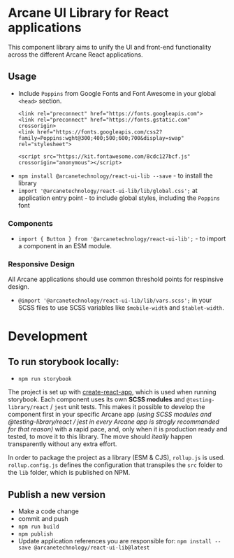 # Arcane UI Library for React applications

This component library aims to unify the UI and front-end functionality across the different Arcane React applications.

## Usage

- Include `Poppins` from Google Fonts and Font Awesome in your global `<head>` section.
  ```
  <link rel="preconnect" href="https://fonts.googleapis.com">
  <link rel="preconnect" href="https://fonts.gstatic.com" crossorigin>
  <link href="https://fonts.googleapis.com/css2?family=Poppins:wght@300;400;500;600;700&display=swap" rel="stylesheet">

  <script src="https://kit.fontawesome.com/8cdc127bcf.js" crossorigin="anonymous"></script>
  ```
- `npm install @arcanetechnology/react-ui-lib --save` - to install the library
- `import '@arcanetechnology/react-ui-lib/lib/global.css';` at application entry point - to include global styles, including the `Poppins` font

### Components

- `import { Button } from '@arcanetechnology/react-ui-lib';` - to import a component in an ESM module.

### Responsive Design

All Arcane applications should use common threshold points for respinsive design.

- `@import '@arcanetechnology/react-ui-lib/lib/vars.scss';` in your SCSS files to use SCSS variables like `$mobile-width` and `$tablet-width`.

# Development

## To run storybook locally:
- `npm run storybook`

The project is set up with [create-react-app](https://reactjs.org/docs/create-a-new-react-app.html#create-react-app), which is used when running storybook. Each component uses its own **SCSS modules** and `@testing-library/react` / `jest` unit tests. This makes it possible to develop the component first in your specific Arcane app *(using SCSS modules and @testing-library/react / jest in every Arcane app is strogly recommanded for that reason)* with a rapid pace, and, only when it is production ready and tested, to move it to this library. The move should *iteally* happen transparently without any extra effort.

In order to package the project as a library (ESM & CJS), `rollup.js` is used. `rollup.config.js` defines the configuration that transpiles the `src` folder to the `lib` folder, which is published on NPM.

## Publish a new version

- Make a code change
- commit and push
- `npm run build`
- `npm publish`
- Update application references you are responsible for: `npm install --save @arcanetechnology/react-ui-lib@latest`
